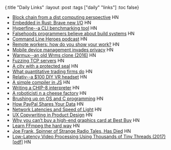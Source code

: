 {:title "Daily Links"
 :layout :post
 :tags  ["daily" "links"]
 :toc false}

* [Block chain from a dist computing perspective](https://news.ycombinator.com/item?id=16191506) HN
* [Embedded in Rust: Brave new I/O](https://news.ycombinator.com/item?id=16189088) HN
* [Hyperfine--a CLI benchmarking tool](https://news.ycombinator.com/item?id=16193225) HN
* [Falsehoods programmers believe about build systems](https://news.ycombinator.com/item?id=16196899) HN
* [Command Line Heroes podcast](https://news.ycombinator.com/item?id=16194895) HN
* [Remote workers: how do you show your work?](https://news.ycombinator.com/item?id=16197364) HN
* [Mobile device management invades privacy](https://news.ycombinator.com/item?id=16196746) HN
* [Warmux--an old Wrms clone (2016)](https://news.ycombinator.com/item?id=16197431) HN
* [Fuzzing TCP servers](https://news.ycombinator.com/item?id=16197716) HN
* [A city with a protected seal](https://news.ycombinator.com/item?id=16197851) HN
* [What quantitative trading firms do](https://news.ycombinator.com/item?id=16196421) HN
* [Relativ--a $100 DIY VR headset](https://news.ycombinator.com/item?id=16195055) HN
* [A simple compiler in JS](https://news.ycombinator.com/item?id=16196870) HN
* [Writing a CHIP-8 interpreter](https://news.ycombinator.com/item?id=16197162) HN
* [A roboticisti n a cheese factory](https://news.ycombinator.com/item?id=16196703) HN
* [Brushing up on OS and C programming](https://news.ycombinator.com/item?id=16196194) HN
* [How PayPal Shares Your Data](https://news.ycombinator.com/item?id=16196124) HN
* [Network Latencies and Speed of Light](https://news.ycombinator.com/item?id=16194973) HN
* [UX Copywriting in Product Design](https://news.ycombinator.com/item?id=16197570) HN
* [Why you can’t buy a high-end graphics card at Best Buy](https://news.ycombinator.com/item?id=16196694) HN
* [Learn FFmpeg the hard way](https://news.ycombinator.com/item?id=16192813) HN
* [Joe Frank, Spinner of Strange Radio Tales, Has Died](https://news.ycombinator.com/item?id=16195581) HN
* [Low-Latency Video Processing Using Thousands of Tiny Threads (2017) [pdf]](https://news.ycombinator.com/item?id=16197253) HN
